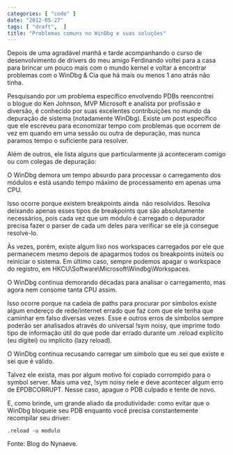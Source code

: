 ```yaml
---
categories: [ "code" ]
date: "2012-05-27"
tags: [ "draft",  ]
title: "Problemas comuns no WinDbg e suas soluções"
---
```

Depois de uma agradável manhã e tarde acompanhando o curso de desenvolvimento de drivers do meu amigo Ferdinando voltei para a casa para brincar um pouco mais com o mundo kernel e voltar a encontrar problemas com o WinDbg & Cia que há mais ou menos 1 ano atrás não tinha.

Pesquisando por um problema específico envolvendo PDBs reencontrei o blogue do Ken Johnson, MVP Microsoft e analista por profissão e diversão, é conhecido por suas excelentes contribuições no mundo da depuração de sistema (notadamente WinDbg). Existe um post específico que ele escreveu para economizar tempo com problemas que ocorrem de vez em quando em uma sessão ou outra de depuração, mas nunca paramos tempo o suficiente para resolver.

Além de outros, ele lista alguns que particularmente já aconteceram comigo ou com colegas de depuração:

O WinDbg demora um tempo absurdo para processar o carregamento dos módulos e está usando tempo máximo de processamento em apenas uma CPU.

Isso ocorre porque existem breakpoints ainda  não resolvidos. Resolva deixando apenas esses tipos de breakpoints que são absolutamente necessários, pois cada vez que um módulo é carregado o depurador precisa fazer o parser de cada um deles para verificar se ele já consegue resolve-lo.

Às vezes, porém, existe algum lixo nos workspaces carregados por ele que permanecem mesmo depois de apagarmos todos os breakpoints inúteis ou reiniciar o sistema. Em último caso, sempre podemos apagar o workspace do registro, em HKCU\Software\Microsoft\Windbg\Workspaces.

O WinDbg continua demorando décadas para analisar o carregamento, mas agora nem consome tanta CPU assim.

Isso ocorre porque na cadeia de paths para procurar por símbolos existe algum endereço de rede/internet errado que faz com que ele tenha que caminhar em falso diversas vezes. Esse e outros erros de símbolos sempre poderão ser analisados através do universal !sym noisy, que imprime todo tipo de informação útil do que pode dar errado durante um .reload explícito (eu digitei) ou implícito (lazy reload).

O WinDbg continua recusando carregar um símbolo que eu sei que existe e sei que é válido.

Talvez ele exista, mas por algum motivo foi copiado corrompido para o symbol server. Mais uma vez, !sym noisy nele e deve acontecer algum erro de EPDBCORRUPT. Nesse caso, apague o PDB culpado e tente de novo.

E, como brinde, um grande aliado da produtividade: como evitar que o WinDbg bloqueie seu PDB enquanto você precisa constantemente recompilar seu driver:

    .reload -u modulo

Fonte: Blog do Nynaeve.
